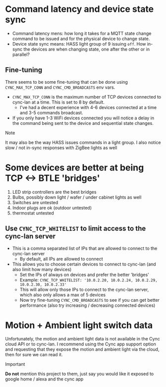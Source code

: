 # Command latency and device state sync
- Command latency mens: how long it takes for a MQTT state change command to be issued and for the physical device to change state.
- Device state sync means: HASS light group of 9 issuing `off`. How in-sync the devices are when changing state, one after the other or in parallel?
## Fine-tuning
There seems to be some fine-tuning that can be done using `CYNC_MAX_TCP_CONN` and `CYNC_CMD_BROADCASTS` env vars.
- `CYNC_MAX_TCP_CONN` is the maximum number of TCP devices connected to cync-lan at a time. This is set to 8 by default.
  - I've had a decent experience with 4-6 devices connected at a time and 3-5 commands broadcast.
- If you only have 1-3 WiFi devices connected you will notice a delay in the command being sent to the device and sequential state changes.

>[!NOTE]
> It may also be the way HASS issues commands in a light group. I also notice slow / not in-sync responses with ZigBee lights as well

# Some devices are better at being TCP <-> BTLE 'bridges'

1. LED strip controllers are the best bridges
2. Bulbs, possibly down light / wafer / under cabinet lights as well
3. Switches are untested
4. Indoor plugs are ok (outdoor untested)
5. thermostat untested

## Use `CYNC_TCP_WHITELIST` to limit access to the cync-lan server
- This is a comma separated list of IPs that are allowed to connect to the cync-lan server
  - By default, all IPs are allowed to connect
- This allows you to choose certain devices to connect to cync-lan (and also limit how many devices)
  - Set the IPs of always on devices and prefer the better 'bridges'
  - Example: `CYNC_TCP_WHITELIST: '10.0.2.20, 10.0.2.24, 10.0.2.29, 10.0.2.30, 10.0.2.33'`
  - This will allow only those IPs to connect to the cync-lan server, which also only allows a max of 5 devices
  - Now try fine-tuning `CYNC_CMD_BROADCASTS` to see if you can get better performance (also try increasing / decreasing connected devices)

# Motion + Ambient light switch data
Unfortunately, the motion and ambient light data is not available in the Cync cloud API or to cync-lan. I recommend using the Cync app support option and requesting that they expose the motion and ambient light via the cloud, then for sure we can read it.

>[!IMPORTANT]
> **Do not** mention this project to them, just say you would like it exposed to google home / alexa and the cync app